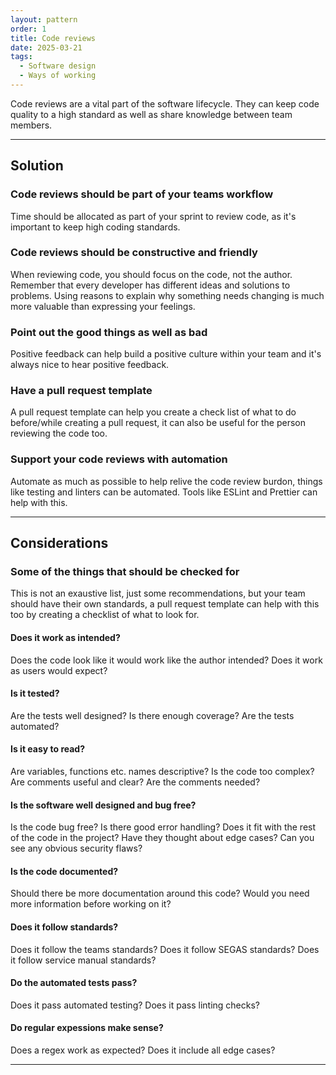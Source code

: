 ```yaml
---
layout: pattern
order: 1
title: Code reviews
date: 2025-03-21
tags:
  - Software design
  - Ways of working
---
```


Code reviews are a vital part of the software lifecycle. They can keep code quality to a high standard as well as share knowledge between team members.

---

## Solution

### Code reviews should be part of your teams workflow

Time should be allocated as part of your sprint to review code, as it's important to keep high coding standards.

### Code reviews should be constructive and friendly

When reviewing code, you should focus on the code, not the author. Remember that every developer has different ideas and solutions to problems. Using reasons to explain why something needs changing is much more valuable than expressing your feelings.

### Point out the good things as well as bad

Positive feedback can help build a positive culture within your team and it's always nice to hear positive feedback.

### Have a pull request template

A pull request template can help you create a check list of what to do before/while creating a pull request, it can also be useful for the person reviewing the code too.

### Support your code reviews with automation

Automate as much as possible to help relive the code review burdon, things like testing and linters can be automated. Tools like ESLint and Prettier can help with this.

---

## Considerations

### Some of the things that should be checked for

This is not an exaustive list, just some recommendations, but your team should have their own standards, a pull request template can help with this too by creating a checklist of what to look for.

#### Does it work as intended?

Does the code look like it would work like the author intended? Does it work as users would expect?

#### Is it tested?

Are the tests well designed? Is there enough coverage? Are the tests automated?

#### Is it easy to read?

Are variables, functions etc. names descriptive? Is the code too complex? Are comments useful and clear? Are the comments needed?

#### Is the software well designed and bug free?

Is the code bug free? Is there good error handling? Does it fit with the rest of the code in the project? Have they thought about edge cases? Can you see any obvious security flaws?

#### Is the code documented?

Should there be more documentation around this code? Would you need more information before working on it?

#### Does it follow standards?

Does it follow the teams standards? Does it follow SEGAS standards? Does it follow service manual standards?

#### Do the automated tests pass?

Does it pass automated testing? Does it pass linting checks?

#### Do regular expessions make sense?

Does a regex work as expected? Does it include all edge cases?

---
